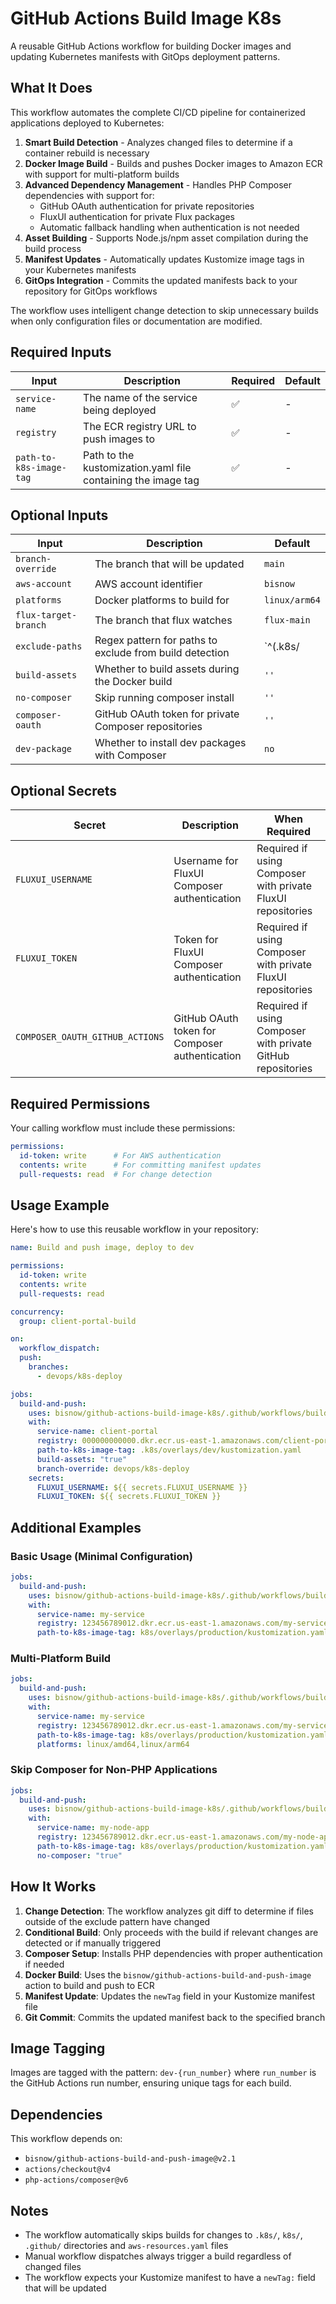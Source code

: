# GitHub Actions Build Image K8s

A reusable GitHub Actions workflow for building Docker images and updating Kubernetes manifests with GitOps deployment patterns.

## What It Does

This workflow automates the complete CI/CD pipeline for containerized applications deployed to Kubernetes:

1. **Smart Build Detection** - Analyzes changed files to determine if a container rebuild is necessary
2. **Docker Image Build** - Builds and pushes Docker images to Amazon ECR with support for multi-platform builds
3. **Advanced Dependency Management** - Handles PHP Composer dependencies with support for:
   - GitHub OAuth authentication for private repositories
   - FluxUI authentication for private Flux packages
   - Automatic fallback handling when authentication is not needed
4. **Asset Building** - Supports Node.js/npm asset compilation during the build process
5. **Manifest Updates** - Automatically updates Kustomize image tags in your Kubernetes manifests
6. **GitOps Integration** - Commits the updated manifests back to your repository for GitOps workflows

The workflow uses intelligent change detection to skip unnecessary builds when only configuration files or documentation are modified.

## Required Inputs

| Input | Description | Required | Default |
|-------|-------------|----------|---------|
| `service-name` | The name of the service being deployed | ✅ | - |
| `registry` | The ECR registry URL to push images to | ✅ | - |
| `path-to-k8s-image-tag` | Path to the kustomization.yaml file containing the image tag | ✅ | - |

## Optional Inputs

| Input | Description | Default |
|-------|-------------|---------|
| `branch-override` | The branch that will be updated | `main` |
| `aws-account` | AWS account identifier | `bisnow` |
| `platforms` | Docker platforms to build for | `linux/arm64` |
| `flux-target-branch` | The branch that flux watches | `flux-main` |
| `exclude-paths` | Regex pattern for paths to exclude from build detection | `^(\.k8s/|k8s/|\.github/|aws-resources\.yaml$)` |
| `build-assets` | Whether to build assets during the Docker build | `''` |
| `no-composer` | Skip running composer install | `''` |
| `composer-oauth` | GitHub OAuth token for private Composer repositories | `''` |
| `dev-package` | Whether to install dev packages with Composer | `no` |

## Optional Secrets

| Secret | Description | When Required |
|--------|-------------|---------------|
| `FLUXUI_USERNAME` | Username for FluxUI Composer authentication | Required if using Composer with private FluxUI repositories |
| `FLUXUI_TOKEN` | Token for FluxUI Composer authentication | Required if using Composer with private FluxUI repositories |
| `COMPOSER_OAUTH_GITHUB_ACTIONS` | GitHub OAuth token for Composer authentication | Required if using Composer with private GitHub repositories |

## Required Permissions

Your calling workflow must include these permissions:

```yaml
permissions:
  id-token: write      # For AWS authentication
  contents: write      # For committing manifest updates
  pull-requests: read  # For change detection
```

## Usage Example

Here's how to use this reusable workflow in your repository:

```yaml
name: Build and push image, deploy to dev

permissions:
  id-token: write
  contents: write
  pull-requests: read

concurrency:
  group: client-portal-build

on:
  workflow_dispatch:
  push:
    branches:
      - devops/k8s-deploy

jobs:
  build-and-push:
    uses: bisnow/github-actions-build-image-k8s/.github/workflows/build.yaml@main
    with:
      service-name: client-portal
      registry: 000000000000.dkr.ecr.us-east-1.amazonaws.com/client-portal
      path-to-k8s-image-tag: .k8s/overlays/dev/kustomization.yaml
      build-assets: "true"
      branch-override: devops/k8s-deploy
    secrets:
      FLUXUI_USERNAME: ${{ secrets.FLUXUI_USERNAME }}
      FLUXUI_TOKEN: ${{ secrets.FLUXUI_TOKEN }}
```

## Additional Examples

### Basic Usage (Minimal Configuration)
```yaml
jobs:
  build-and-push:
    uses: bisnow/github-actions-build-image-k8s/.github/workflows/build.yaml@main
    with:
      service-name: my-service
      registry: 123456789012.dkr.ecr.us-east-1.amazonaws.com/my-service
      path-to-k8s-image-tag: k8s/overlays/production/kustomization.yaml
```

### Multi-Platform Build
```yaml
jobs:
  build-and-push:
    uses: bisnow/github-actions-build-image-k8s/.github/workflows/build.yaml@main
    with:
      service-name: my-service
      registry: 123456789012.dkr.ecr.us-east-1.amazonaws.com/my-service
      path-to-k8s-image-tag: k8s/overlays/production/kustomization.yaml
      platforms: linux/amd64,linux/arm64
```

### Skip Composer for Non-PHP Applications
```yaml
jobs:
  build-and-push:
    uses: bisnow/github-actions-build-image-k8s/.github/workflows/build.yaml@main
    with:
      service-name: my-node-app
      registry: 123456789012.dkr.ecr.us-east-1.amazonaws.com/my-node-app
      path-to-k8s-image-tag: k8s/overlays/production/kustomization.yaml
      no-composer: "true"
```

## How It Works

1. **Change Detection**: The workflow analyzes git diff to determine if files outside of the exclude pattern have changed
2. **Conditional Build**: Only proceeds with the build if relevant changes are detected or if manually triggered
3. **Composer Setup**: Installs PHP dependencies with proper authentication if needed
4. **Docker Build**: Uses the `bisnow/github-actions-build-and-push-image` action to build and push to ECR
5. **Manifest Update**: Updates the `newTag` field in your Kustomize manifest file
6. **Git Commit**: Commits the updated manifest back to the specified branch

## Image Tagging

Images are tagged with the pattern: `dev-{run_number}` where `run_number` is the GitHub Actions run number, ensuring unique tags for each build.

## Dependencies

This workflow depends on:
- `bisnow/github-actions-build-and-push-image@v2.1`
- `actions/checkout@v4`
- `php-actions/composer@v6`

## Notes

- The workflow automatically skips builds for changes to `.k8s/`, `k8s/`, `.github/` directories and `aws-resources.yaml` files
- Manual workflow dispatches always trigger a build regardless of changed files
- The workflow expects your Kustomize manifest to have a `newTag:` field that will be updated